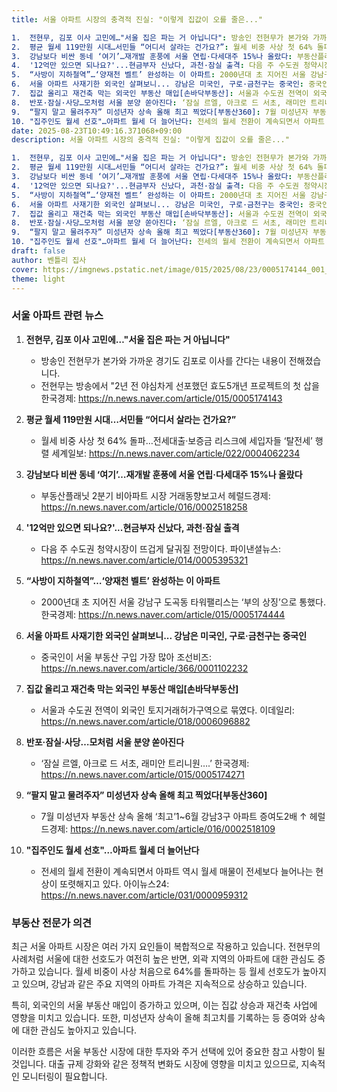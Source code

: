 ```yaml
---
title: 서울 아파트 시장의 충격적 진실: "이렇게 집값이 오를 줄은..."

1.  전현무, 김포 이사 고민에…"서울 집은 파는 거 아닙니다": 방송인 전현무가 본가와 가까운 경기도 김포로 이사를 간다는 내용이 전해졌습니다.
2.  평균 월세 119만원 시대…서민들 “어디서 살라는 건가요?”: 월세 비중 사상 첫 64% 돌파…전세대출·보증금 리스크에 세입자들 ‘탈전세’ 행렬
3.  강남보다 비싼 동네 ‘여기’…재개발 훈풍에 서울 연립·다세대주 15%나 올랐다: 부동산플래닛 2분기 비아파트 시장 거래동향보고서
4.  '12억만 있으면 되나요?'...현금부자 신났다, 과천·잠실 출격: 다음 주 수도권 청약시장이 뜨겁게 달궈질 전망이다.
5.  “사방이 지하철역”…‘양재천 벨트’ 완성하는 이 아파트: 2000년대 초 지어진 서울 강남구 도곡동 타워팰리스는 ‘부의 상징’으로 통했다.
6.  서울 아파트 사재기한 외국인 살펴보니... 강남은 미국인, 구로·금천구는 중국인: 중국인이 서울 부동산 구입 가장 많아 
7.  집값 올리고 재건축 막는 외국인 부동산 매입[손바닥부동산]: 서울과 수도권 전역이 외국인 토지거래허가구역으로 묶였다.
8.  반포·잠실·사당…모처럼 서울 분양 쏟아진다: ‘잠실 르엘, 아크로 드 서초, 래미안 트리니원….’ 
9.  “팔지 말고 물려주자” 미성년자 상속 올해 최고 찍었다[부동산360]: 7월 미성년자 부동산 상속 올해 ‘최고’ 1~6월 강남 3구 아파트 증여도 2배 ↑ 
10. "집주인도 월세 선호"…아파트 월세 더 늘어난다: 전세의 월세 전환이 계속되면서 아파트 역시 월세 매물이 전세보다 늘어나는 현상이 또렷해지고 있다.
date: 2025-08-23T10:49:16.371068+09:00
description: 서울 아파트 시장의 충격적 진실: "이렇게 집값이 오를 줄은..."

1.  전현무, 김포 이사 고민에…"서울 집은 파는 거 아닙니다": 방송인 전현무가 본가와 가까운 경기도 김포로 이사를 간다는 내용이 전해졌습니다.
2.  평균 월세 119만원 시대…서민들 “어디서 살라는 건가요?”: 월세 비중 사상 첫 64% 돌파…전세대출·보증금 리스크에 세입자들 ‘탈전세’ 행렬
3.  강남보다 비싼 동네 ‘여기’…재개발 훈풍에 서울 연립·다세대주 15%나 올랐다: 부동산플래닛 2분기 비아파트 시장 거래동향보고서
4.  '12억만 있으면 되나요?'...현금부자 신났다, 과천·잠실 출격: 다음 주 수도권 청약시장이 뜨겁게 달궈질 전망이다.
5.  “사방이 지하철역”…‘양재천 벨트’ 완성하는 이 아파트: 2000년대 초 지어진 서울 강남구 도곡동 타워팰리스는 ‘부의 상징’으로 통했다.
6.  서울 아파트 사재기한 외국인 살펴보니... 강남은 미국인, 구로·금천구는 중국인: 중국인이 서울 부동산 구입 가장 많아 
7.  집값 올리고 재건축 막는 외국인 부동산 매입[손바닥부동산]: 서울과 수도권 전역이 외국인 토지거래허가구역으로 묶였다.
8.  반포·잠실·사당…모처럼 서울 분양 쏟아진다: ‘잠실 르엘, 아크로 드 서초, 래미안 트리니원….’ 
9.  “팔지 말고 물려주자” 미성년자 상속 올해 최고 찍었다[부동산360]: 7월 미성년자 부동산 상속 올해 ‘최고’ 1~6월 강남 3구 아파트 증여도 2배 ↑ 
10. "집주인도 월세 선호"…아파트 월세 더 늘어난다: 전세의 월세 전환이 계속되면서 아파트 역시 월세 매물이 전세보다 늘어나는 현상이 또렷해지고 있다.
draft: false
author: 벤틀리 집사
cover: https://imgnews.pstatic.net/image/015/2025/08/23/0005174144_001_20250822141716985.jpg
theme: light
---
```


### 서울 아파트 관련 뉴스

1. **전현무, 김포 이사 고민에…"서울 집은 파는 거 아닙니다"**
   - 방송인 전현무가 본가와 가까운 경기도 김포로 이사를 간다는 내용이 전해졌습니다. 
   - 전현무는 방송에서 "2년 전 야심차게 선포했던 효도5개년 프로젝트의 첫 삽을 
     한국경제: https://n.news.naver.com/article/015/0005174143

2. **평균 월세 119만원 시대…서민들 “어디서 살라는 건가요?”**
   - 월세 비중 사상 첫 64% 돌파…전세대출·보증금 리스크에 세입자들 ‘탈전세’ 행렬 
     세계일보: https://n.news.naver.com/article/022/0004062234

3. **강남보다 비싼 동네 ‘여기’…재개발 훈풍에 서울 연립·다세대주 15%나 올랐다**
   - 부동산플래닛 2분기 비아파트 시장 거래동향보고서 
     헤럴드경제: https://n.news.naver.com/article/016/0002518258

4. **'12억만 있으면 되나요?'...현금부자 신났다, 과천·잠실 출격**
   - 다음 주 수도권 청약시장이 뜨겁게 달궈질 전망이다. 
     파이낸셜뉴스: https://n.news.naver.com/article/014/0005395321

5. **“사방이 지하철역”…‘양재천 벨트’ 완성하는 이 아파트**
   - 2000년대 초 지어진 서울 강남구 도곡동 타워팰리스는 ‘부의 상징’으로 통했다.
     한국경제: https://n.news.naver.com/article/015/0005174444

6. **서울 아파트 사재기한 외국인 살펴보니... 강남은 미국인, 구로·금천구는 중국인**
   - 중국인이 서울 부동산 구입 가장 많아 
     조선비즈: https://n.news.naver.com/article/366/0001102232

7. **집값 올리고 재건축 막는 외국인 부동산 매입[손바닥부동산]**
   - 서울과 수도권 전역이 외국인 토지거래허가구역으로 묶였다.
     이데일리: https://n.news.naver.com/article/018/0006096882

8. **반포·잠실·사당…모처럼 서울 분양 쏟아진다**
   - ‘잠실 르엘, 아크로 드 서초, 래미안 트리니원….’ 
     한국경제: https://n.news.naver.com/article/015/0005174271

9. **“팔지 말고 물려주자” 미성년자 상속 올해 최고 찍었다[부동산360]**
   - 7월 미성년자 부동산 상속 올해 ‘최고’1~6월 강남3구 아파트 증여도2배 ↑ 
     헤럴드경제: https://n.news.naver.com/article/016/0002518109

10. **"집주인도 월세 선호"…아파트 월세 더 늘어난다**
    - 전세의 월세 전환이 계속되면서 아파트 역시 월세 매물이 전세보다 늘어나는 현상이 또렷해지고 있다.
      아이뉴스24: https://n.news.naver.com/article/031/0000959312

### 부동산 전문가 의견
최근 서울 아파트 시장은 여러 가지 요인들이 복합적으로 작용하고 있습니다. 전현무의 사례처럼 서울에 대한 선호도가 여전히 높은 반면, 외곽 지역의 아파트에 대한 관심도 증가하고 있습니다. 월세 비중이 사상 처음으로 64%를 돌파하는 등 월세 선호도가 높아지고 있으며, 강남과 같은 주요 지역의 아파트 가격은 지속적으로 상승하고 있습니다.

특히, 외국인의 서울 부동산 매입이 증가하고 있으며, 이는 집값 상승과 재건축 사업에 영향을 미치고 있습니다. 또한, 미성년자 상속이 올해 최고치를 기록하는 등 증여와 상속에 대한 관심도 높아지고 있습니다.

이러한 흐름은 서울 부동산 시장에 대한 투자와 주거 선택에 있어 중요한 참고 사항이 될 것입니다. 대출 규제 강화와 같은 정책적 변화도 시장에 영향을 미치고 있으므로, 지속적인 모니터링이 필요합니다.